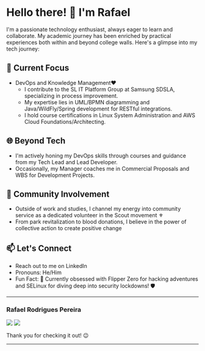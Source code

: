 # Hello there! 👋 I'm Rafael

I'm a passionate technology enthusiast, always eager to learn and collaborate. My academic journey has been enriched by practical experiences both within and beyond college walls. Here's a glimpse into my tech journey:

## 🚀 Current Focus
- DevOps and Knowledge Management❤️
  - I contribute to the SL IT Platform Group at Samsung SDSLA, specializing in process improvement.
  - My expertise lies in UML/BPMN diagramming and Java/WildFly/Spring development for RESTful integrations.
  - I hold course certifications in Linux System Administration and AWS Cloud Foundations/Architecting.

## 🌐 Beyond Tech
- I'm actively honing my DevOps skills through courses and guidance from my Tech Lead and Lead Developer.
- Occasionally, my Manager coaches me in Commercial Proposals and WBS for Development Projects.

## 🌱 Community Involvement
- Outside of work and studies, I channel my energy into community service as a dedicated volunteer in the Scout movement ⚜️
- From park revitalization to blood donations, I believe in the power of collective action to create positive change

## 📫 Let's Connect 
- Reach out to me on LinkedIn
- Pronouns: He/Him
- Fun Fact: 🔧 Currently obsessed with Flipper Zero for hacking adventures and SELinux for diving deep into security lockdowns! 🛡️

**********

### **Rafael Rodrigues Pereira**

[<img src="https://img.shields.io/badge/Gmail-D14836?style=for-the-badge&logo=gmail&logoColor=white"/>](mailto:rafael.informa@gmail.com) [<img src="https://img.shields.io/badge/linkedin-%230077B5.svg?&style=for-the-badge&logo=linkedin&logoColor=white"/>](https://www.linkedin.com/in/rafaelrodriguespereira/)

Thank you for checking it out! 😉

**********

<!---
Raphonzius/Raphonzius is a ✨ special ✨ repository because its `README.md` (this file) appears on your GitHub profile.
You can click the Preview link to take a look at your changes.
--->
